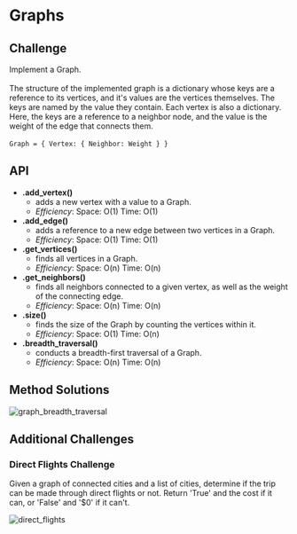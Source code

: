 # Graphs

## Challenge
Implement a Graph.
<br />
<br />
The structure of the implemented graph is a dictionary whose keys are a reference to its vertices, and it's values are the vertices themselves. The keys are named by the value they contain. Each vertex is also a dictionary. Here, the keys are a reference to a neighbor node, and the value is the weight of the edge that connects them.
<br />
<br />
```Graph = { Vertex: { Neighbor: Weight } }```


## API
- **.add_vertex()**
    - adds a new vertex with a value to a Graph.
    - *Efficiency*: Space: O(1) Time: O(1)
- **.add_edge()**
    - adds a reference to a new edge between two vertices in a Graph.
    - *Efficiency*: Space: O(1) Time: O(1)
- **.get_vertices()**
    - finds all vertices in a Graph.
    - *Efficiency*: Space: O(n) Time: O(n)
- **.get_neighbors()**
    - finds all neighbors connected to a given vertex, as well as the weight of the connecting edge.
    - *Efficiency*: Space: O(n) Time: O(n)
- **.size()**
    - finds the size of the Graph by counting the vertices within it.
    - *Efficiency*: Space: O(1) Time: O(n)
- **.breadth_traversal()**
    - conducts a breadth-first traversal of a Graph.
    - *Efficiency*: Space: O(n) Time: O(n)

## Method Solutions
![graph_breadth_traversal](https://github.com/EvyHaan/data-structures-and-algorithms/blob/master/code-challenges/python401/graph_breadth_traversal/assets/graph_breadth_traversal.jpg)

## Additional Challenges

### Direct Flights Challenge
Given a graph of connected cities and a list of cities, determine if the trip can be made through direct flights or not. Return 'True' and the cost if it can, or 'False' and '$0' if it can't.

![direct_flights](https://github.com/EvyHaan/data-structures-and-algorithms/blob/master/code-challenges/python401/direct_flights/assets/direct_flights.jpg)